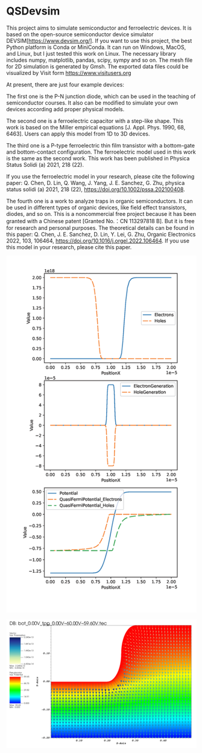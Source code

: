 # QSDevsim

This project aims to simulate semiconductor and ferroelectric devices. It is based on the open-source semiconductor device simulator DEVSIM[https://www.devsim.org/].
If you want to use this project, the best Python platform is Conda or MiniConda. It can run on Windows, MacOS, and Linux, but I just tested this work on Linux. 
The necessary library includes numpy, matplotlib, pandas, scipy, sympy and so on. The mesh file for 2D simulation is generated by Gmsh. The exported data files could be visualized by Visit form https://www.visitusers.org
 
At present, there are just four example devices:

The first one is the P-N junction diode, which can be used in the teaching of semiconductor courses.
It also can be modified to simulate your own devices according add proper physical models.

The second one is a ferroelectric capacitor with a step-like shape. This work is based on the Miller empirical equations [J. Appl. Phys. 1990, 68, 6463]. Users can apply this model from 1D to 3D devices.

The third one is a P-type ferroelectric thin film transistor with a bottom-gate and bottom-contact configuration. The ferroelectric model used in this work is the same as the second work. This work has been published in Physica Status Solidi (a) 2021, 218 (22).

If you use the ferroelectric model in your research, please cite the following paper:
Q. Chen, D. Lin, Q. Wang, J. Yang, J. E. Sanchez, G. Zhu, physica status solidi (a) 2021, 218 (22), https://doi.org/10.1002/pssa.202100408.

The fourth one is a work to analyze traps in organic semiconductors. It can be used in different types of organic devices, like field effect transistors, diodes, and so on.
This is a noncommercial free project because it has been granted with a Chinese patent [Granted No.：CN 113297818 B]. But it is free for research and personal purposes. The theoretical details can be found in this paper: 
Q. Chen, J. E. Sanchez, D. Lin, Y. Lei, G. Zhu, Organic Electronics 2022, 103, 106464, https://doi.org/10.1016/j.orgel.2022.106464.
If you use this model in your research, please cite this paper.


![image](Example/Diode/bot_0.00V_top_0.00V~-1.00Vpre~-0.70Vmonitor.png)

![image](https://github.com/CQSim/QS-Devsim/blob/master/Example/Ferroelectric%20Capacitor/Polariztion.png)
